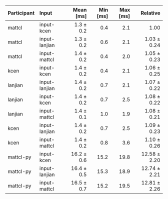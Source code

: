 | Participant | Input | Mean [ms] | Min [ms] | Max [ms] | Relative |
|:---|:---|---:|---:|---:|---:|
| mattcl | input-kcen | 1.3 ± 0.2 | 0.4 | 2.1 | 1.00 |
| mattcl | input-lanjian | 1.3 ± 0.2 | 0.6 | 2.1 | 1.03 ± 0.24 |
| mattcl | input-mattcl | 1.4 ± 0.2 | 0.4 | 2.0 | 1.05 ± 0.23 |
| kcen | input-kcen | 1.4 ± 0.2 | 0.4 | 2.1 | 1.06 ± 0.25 |
| lanjian | input-lanjian | 1.4 ± 0.2 | 0.7 | 2.1 | 1.07 ± 0.22 |
| lanjian | input-kcen | 1.4 ± 0.2 | 0.7 | 2.5 | 1.08 ± 0.22 |
| lanjian | input-mattcl | 1.4 ± 0.1 | 1.0 | 1.9 | 1.08 ± 0.21 |
| kcen | input-lanjian | 1.4 ± 0.2 | 0.7 | 2.5 | 1.09 ± 0.23 |
| kcen | input-mattcl | 1.4 ± 0.2 | 0.8 | 3.6 | 1.10 ± 0.26 |
| mattcl-py | input-kcen | 16.2 ± 0.6 | 15.2 | 19.8 | 12.58 ± 2.20 |
| mattcl-py | input-lanjian | 16.4 ± 0.5 | 15.3 | 18.9 | 12.74 ± 2.21 |
| mattcl-py | input-mattcl | 16.5 ± 0.7 | 15.2 | 19.5 | 12.81 ± 2.26 |
